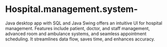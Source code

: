 # Hospital.management.system-
Java desktop app with SQL and Java Swing offers an intuitive UI for hospital management. Features include patient, doctor, and staff management, advanced room and ambulance systems, and seamless appointment scheduling. It streamlines data flow, saves time, and enhances accuracy.
